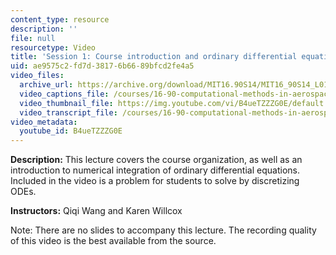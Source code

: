 ```yaml
---
content_type: resource
description: ''
file: null
resourcetype: Video
title: 'Session 1: Course introduction and ordinary differential equations (ODEs)'
uid: ae9575c2-fd7d-3817-6b66-89bfcd2fe4a5
video_files:
  archive_url: https://archive.org/download/MIT16.90S14/MIT16_90S14_L01_300k.mp4
  video_captions_file: /courses/16-90-computational-methods-in-aerospace-engineering-spring-2014/3847b3ea811558a7ab58507a7c57e280_B4ueTZZZG0E.vtt
  video_thumbnail_file: https://img.youtube.com/vi/B4ueTZZZG0E/default.jpg
  video_transcript_file: /courses/16-90-computational-methods-in-aerospace-engineering-spring-2014/d8ceae768c9fc48729d0c374e57ed720_B4ueTZZZG0E.pdf
video_metadata:
  youtube_id: B4ueTZZZG0E
---
```


**Description:** This lecture covers the course organization, as well as an introduction to numerical integration of ordinary differential equations. Included in the video is a problem for students to solve by discretizing ODEs.

**Instructors:** Qiqi Wang and Karen Willcox

Note: There are no slides to accompany this lecture. The recording quality of this video is the best available from the source.